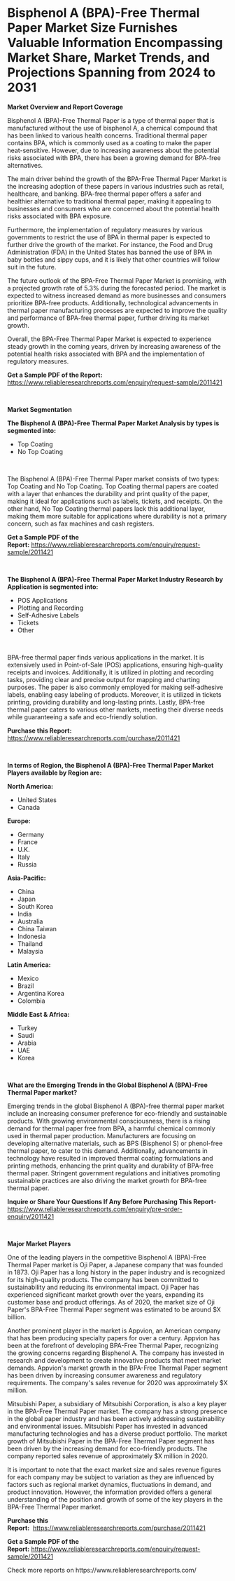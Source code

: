 <p><h1>Bisphenol A (BPA)-Free Thermal Paper Market Size Furnishes Valuable Information Encompassing Market Share, Market Trends, and Projections Spanning from 2024 to 2031</h1></p><p><strong>Market Overview and Report Coverage</strong></p>
<p><p>Bisphenol A (BPA)-Free Thermal Paper is a type of thermal paper that is manufactured without the use of bisphenol A, a chemical compound that has been linked to various health concerns. Traditional thermal paper contains BPA, which is commonly used as a coating to make the paper heat-sensitive. However, due to increasing awareness about the potential risks associated with BPA, there has been a growing demand for BPA-free alternatives.</p><p>The main driver behind the growth of the BPA-Free Thermal Paper Market is the increasing adoption of these papers in various industries such as retail, healthcare, and banking. BPA-free thermal paper offers a safer and healthier alternative to traditional thermal paper, making it appealing to businesses and consumers who are concerned about the potential health risks associated with BPA exposure.</p><p>Furthermore, the implementation of regulatory measures by various governments to restrict the use of BPA in thermal paper is expected to further drive the growth of the market. For instance, the Food and Drug Administration (FDA) in the United States has banned the use of BPA in baby bottles and sippy cups, and it is likely that other countries will follow suit in the future.</p><p>The future outlook of the BPA-Free Thermal Paper Market is promising, with a projected growth rate of 5.3% during the forecasted period. The market is expected to witness increased demand as more businesses and consumers prioritize BPA-free products. Additionally, technological advancements in thermal paper manufacturing processes are expected to improve the quality and performance of BPA-free thermal paper, further driving its market growth.</p><p>Overall, the BPA-Free Thermal Paper Market is expected to experience steady growth in the coming years, driven by increasing awareness of the potential health risks associated with BPA and the implementation of regulatory measures.</p></p>
<p><strong>Get a Sample PDF of the Report:</strong> <a href="https://www.reliableresearchreports.com/enquiry/request-sample/2011421">https://www.reliableresearchreports.com/enquiry/request-sample/2011421</a></p>
<p>&nbsp;</p>
<p><strong>Market Segmentation</strong></p>
<p><strong>The Bisphenol A (BPA)-Free Thermal Paper Market Analysis by types is segmented into:</strong></p>
<p><ul><li>Top Coating</li><li>No Top Coating</li></ul></p>
<p>&nbsp;</p>
<p><p>The Bisphenol A (BPA)-Free Thermal Paper market consists of two types: Top Coating and No Top Coating. Top Coating thermal papers are coated with a layer that enhances the durability and print quality of the paper, making it ideal for applications such as labels, tickets, and receipts. On the other hand, No Top Coating thermal papers lack this additional layer, making them more suitable for applications where durability is not a primary concern, such as fax machines and cash registers.</p></p>
<p><strong>Get a Sample PDF of the Report:</strong>&nbsp;<a href="https://www.reliableresearchreports.com/enquiry/request-sample/2011421">https://www.reliableresearchreports.com/enquiry/request-sample/2011421</a></p>
<p>&nbsp;</p>
<p><strong>The Bisphenol A (BPA)-Free Thermal Paper Market Industry Research by Application is segmented into:</strong></p>
<p><ul><li>POS Applications</li><li>Plotting and Recording</li><li>Self-Adhesive Labels</li><li>Tickets</li><li>Other</li></ul></p>
<p>&nbsp;</p>
<p><p>BPA-free thermal paper finds various applications in the market. It is extensively used in Point-of-Sale (POS) applications, ensuring high-quality receipts and invoices. Additionally, it is utilized in plotting and recording tasks, providing clear and precise output for mapping and charting purposes. The paper is also commonly employed for making self-adhesive labels, enabling easy labeling of products. Moreover, it is utilized in tickets printing, providing durability and long-lasting prints. Lastly, BPA-free thermal paper caters to various other markets, meeting their diverse needs while guaranteeing a safe and eco-friendly solution.</p></p>
<p><strong>Purchase this Report:</strong>&nbsp; <a href="https://www.reliableresearchreports.com/purchase/2011421">https://www.reliableresearchreports.com/purchase/2011421</a></p>
<p>&nbsp;</p>
<p><strong>In terms of Region, the Bisphenol A (BPA)-Free Thermal Paper Market Players available by Region are:</strong></p>
<p>
    <p> <strong> North America: </strong>
        <ul>
            <li>United States</li>
            <li>Canada</li>
        </ul>
        </p> 
    <p> <strong> Europe: </strong>
        <ul>
            <li>Germany</li>
            <li>France</li>
            <li>U.K.</li>
            <li>Italy</li>
            <li>Russia</li>
        </ul>
        </p> 
    <p> <strong> Asia-Pacific: </strong>
        <ul>
            <li>China</li>
            <li>Japan</li>
            <li>South Korea</li>
            <li>India</li>
            <li>Australia</li>
            <li>China Taiwan</li>
            <li>Indonesia</li>
            <li>Thailand</li>
            <li>Malaysia</li>
        </ul>
        </p> 
    <p> <strong> Latin America: </strong>
        <ul>
            <li>Mexico</li>
            <li>Brazil</li>
            <li>Argentina Korea</li>
            <li>Colombia</li>
        </ul>
        </p> 
    <p> <strong> Middle East & Africa: </strong>
        <ul>
            <li>Turkey</li>
            <li>Saudi</li>
            <li>Arabia</li>
            <li>UAE</li>
            <li>Korea</li>
        </ul>
    </p>
    </p>
<p>&nbsp;</p>
<p><strong>What are the Emerging Trends in the Global Bisphenol A (BPA)-Free Thermal Paper market?</strong></p>
<p><p>Emerging trends in the global Bisphenol A (BPA)-free thermal paper market include an increasing consumer preference for eco-friendly and sustainable products. With growing environmental consciousness, there is a rising demand for thermal paper free from BPA, a harmful chemical commonly used in thermal paper production. Manufacturers are focusing on developing alternative materials, such as BPS (Bisphenol S) or phenol-free thermal paper, to cater to this demand. Additionally, advancements in technology have resulted in improved thermal coating formulations and printing methods, enhancing the print quality and durability of BPA-free thermal paper. Stringent government regulations and initiatives promoting sustainable practices are also driving the market growth for BPA-free thermal paper.</p></p>
<p><strong>Inquire or Share Your Questions If Any Before Purchasing This Report</strong>- <a href="https://www.reliableresearchreports.com/enquiry/pre-order-enquiry/2011421">https://www.reliableresearchreports.com/enquiry/pre-order-enquiry/2011421</a></p>
<p>&nbsp;</p>
<p><strong>Major Market Players</strong></p>
<p><p>One of the leading players in the competitive Bisphenol A (BPA)-Free Thermal Paper market is Oji Paper, a Japanese company that was founded in 1873. Oji Paper has a long history in the paper industry and is recognized for its high-quality products. The company has been committed to sustainability and reducing its environmental impact. Oji Paper has experienced significant market growth over the years, expanding its customer base and product offerings. As of 2020, the market size of Oji Paper's BPA-Free Thermal Paper segment was estimated to be around $X billion.</p><p>Another prominent player in the market is Appvion, an American company that has been producing specialty papers for over a century. Appvion has been at the forefront of developing BPA-Free Thermal Paper, recognizing the growing concerns regarding Bisphenol A. The company has invested in research and development to create innovative products that meet market demands. Appvion's market growth in the BPA-Free Thermal Paper segment has been driven by increasing consumer awareness and regulatory requirements. The company's sales revenue for 2020 was approximately $X million.</p><p>Mitsubishi Paper, a subsidiary of Mitsubishi Corporation, is also a key player in the BPA-Free Thermal Paper market. The company has a strong presence in the global paper industry and has been actively addressing sustainability and environmental issues. Mitsubishi Paper has invested in advanced manufacturing technologies and has a diverse product portfolio. The market growth of Mitsubishi Paper in the BPA-Free Thermal Paper segment has been driven by the increasing demand for eco-friendly products. The company reported sales revenue of approximately $X million in 2020.</p><p>It is important to note that the exact market size and sales revenue figures for each company may be subject to variation as they are influenced by factors such as regional market dynamics, fluctuations in demand, and product innovation. However, the information provided offers a general understanding of the position and growth of some of the key players in the BPA-Free Thermal Paper market.</p></p>
<p><strong>Purchase this Report:</strong>&nbsp;&nbsp;<a href="https://www.reliableresearchreports.com/purchase/2011421">https://www.reliableresearchreports.com/purchase/2011421</a></p>
<p></p>
<p><strong>Get a Sample PDF of the Report:</strong>&nbsp;<a href="https://www.reliableresearchreports.com/enquiry/request-sample/2011421">https://www.reliableresearchreports.com/enquiry/request-sample/2011421</a></p>
<p>Check more reports on https://www.reliableresearchreports.com/</p>
